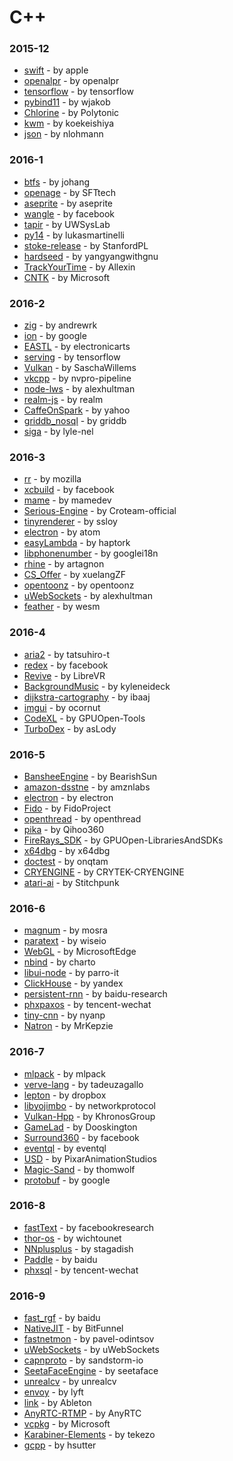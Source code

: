 # C++


### 2015-12
- [swift](https://github.com/apple/swift) - by apple
- [openalpr](https://github.com/openalpr/openalpr) - by openalpr
- [tensorflow](https://github.com/tensorflow/tensorflow) - by tensorflow
- [pybind11](https://github.com/wjakob/pybind11) - by wjakob
- [Chlorine](https://github.com/Polytonic/Chlorine) - by Polytonic
- [kwm](https://github.com/koekeishiya/kwm) - by koekeishiya
- [json](https://github.com/nlohmann/json) - by nlohmann

### 2016-1
- [btfs](https://github.com/johang/btfs) - by johang
- [openage](https://github.com/SFTtech/openage) - by SFTtech
- [aseprite](https://github.com/aseprite/aseprite) - by aseprite
- [wangle](https://github.com/facebook/wangle) - by facebook
- [tapir](https://github.com/UWSysLab/tapir) - by UWSysLab
- [py14](https://github.com/lukasmartinelli/py14) - by lukasmartinelli
- [stoke-release](https://github.com/StanfordPL/stoke-release) - by StanfordPL
- [hardseed](https://github.com/yangyangwithgnu/hardseed) - by yangyangwithgnu
- [TrackYourTime](https://github.com/Allexin/TrackYourTime) - by Allexin
- [CNTK](https://github.com/Microsoft/CNTK) - by Microsoft

### 2016-2
- [zig](https://github.com/andrewrk/zig) - by andrewrk
- [ion](https://github.com/google/ion) - by google
- [EASTL](https://github.com/electronicarts/EASTL) - by electronicarts
- [serving](https://github.com/tensorflow/serving) - by tensorflow
- [Vulkan](https://github.com/SaschaWillems/Vulkan) - by SaschaWillems
- [vkcpp](https://github.com/nvpro-pipeline/vkcpp) - by nvpro-pipeline
- [node-lws](https://github.com/alexhultman/node-lws) - by alexhultman
- [realm-js](https://github.com/realm/realm-js) - by realm
- [CaffeOnSpark](https://github.com/yahoo/CaffeOnSpark) - by yahoo
- [griddb_nosql](https://github.com/griddb/griddb_nosql) - by griddb
- [siga](https://github.com/lyle-nel/siga) - by lyle-nel

### 2016-3
- [rr](https://github.com/mozilla/rr) - by mozilla
- [xcbuild](https://github.com/facebook/xcbuild) - by facebook
- [mame](https://github.com/mamedev/mame) - by mamedev
- [Serious-Engine](https://github.com/Croteam-official/Serious-Engine) - by Croteam-official
- [tinyrenderer](https://github.com/ssloy/tinyrenderer) - by ssloy
- [electron](https://github.com/atom/electron) - by atom
- [easyLambda](https://github.com/haptork/easyLambda) - by haptork
- [libphonenumber](https://github.com/googlei18n/libphonenumber) - by googlei18n
- [rhine](https://github.com/artagnon/rhine) - by artagnon
- [CS_Offer](https://github.com/xuelangZF/CS_Offer) - by xuelangZF
- [opentoonz](https://github.com/opentoonz/opentoonz) - by opentoonz
- [uWebSockets](https://github.com/alexhultman/uWebSockets) - by alexhultman
- [feather](https://github.com/wesm/feather) - by wesm

### 2016-4
- [aria2](https://github.com/tatsuhiro-t/aria2) - by tatsuhiro-t
- [redex](https://github.com/facebook/redex) - by facebook
- [Revive](https://github.com/LibreVR/Revive) - by LibreVR
- [BackgroundMusic](https://github.com/kyleneideck/BackgroundMusic) - by kyleneideck
- [dijkstra-cartography](https://github.com/ibaaj/dijkstra-cartography) - by ibaaj
- [imgui](https://github.com/ocornut/imgui) - by ocornut
- [CodeXL](https://github.com/GPUOpen-Tools/CodeXL) - by GPUOpen-Tools
- [TurboDex](https://github.com/asLody/TurboDex) - by asLody

### 2016-5
- [BansheeEngine](https://github.com/BearishSun/BansheeEngine) - by BearishSun
- [amazon-dsstne](https://github.com/amznlabs/amazon-dsstne) - by amznlabs
- [electron](https://github.com/electron/electron) - by electron
- [Fido](https://github.com/FidoProject/Fido) - by FidoProject
- [openthread](https://github.com/openthread/openthread) - by openthread
- [pika](https://github.com/Qihoo360/pika) - by Qihoo360
- [FireRays_SDK](https://github.com/GPUOpen-LibrariesAndSDKs/FireRays_SDK) - by GPUOpen-LibrariesAndSDKs
- [x64dbg](https://github.com/x64dbg/x64dbg) - by x64dbg
- [doctest](https://github.com/onqtam/doctest) - by onqtam
- [CRYENGINE](https://github.com/CRYTEK-CRYENGINE/CRYENGINE) - by CRYTEK-CRYENGINE
- [atari-ai](https://github.com/Stitchpunk/atari-ai) - by Stitchpunk

### 2016-6
- [magnum](https://github.com/mosra/magnum) - by mosra
- [paratext](https://github.com/wiseio/paratext) - by wiseio
- [WebGL](https://github.com/MicrosoftEdge/WebGL) - by MicrosoftEdge
- [nbind](https://github.com/charto/nbind) - by charto
- [libui-node](https://github.com/parro-it/libui-node) - by parro-it
- [ClickHouse](https://github.com/yandex/ClickHouse) - by yandex
- [persistent-rnn](https://github.com/baidu-research/persistent-rnn) - by baidu-research
- [phxpaxos](https://github.com/tencent-wechat/phxpaxos) - by tencent-wechat
- [tiny-cnn](https://github.com/nyanp/tiny-cnn) - by nyanp
- [Natron](https://github.com/MrKepzie/Natron) - by MrKepzie

### 2016-7
- [mlpack](https://github.com/mlpack/mlpack) - by mlpack
- [verve-lang](https://github.com/tadeuzagallo/verve-lang) - by tadeuzagallo
- [lepton](https://github.com/dropbox/lepton) - by dropbox
- [libyojimbo](https://github.com/networkprotocol/libyojimbo) - by networkprotocol
- [Vulkan-Hpp](https://github.com/KhronosGroup/Vulkan-Hpp) - by KhronosGroup
- [GameLad](https://github.com/Dooskington/GameLad) - by Dooskington
- [Surround360](https://github.com/facebook/Surround360) - by facebook
- [eventql](https://github.com/eventql/eventql) - by eventql
- [USD](https://github.com/PixarAnimationStudios/USD) - by PixarAnimationStudios
- [Magic-Sand](https://github.com/thomwolf/Magic-Sand) - by thomwolf
- [protobuf](https://github.com/google/protobuf) - by google

### 2016-8
- [fastText](https://github.com/facebookresearch/fastText) - by facebookresearch
- [thor-os](https://github.com/wichtounet/thor-os) - by wichtounet
- [NNplusplus](https://github.com/stagadish/NNplusplus) - by stagadish
- [Paddle](https://github.com/baidu/Paddle) - by baidu
- [phxsql](https://github.com/tencent-wechat/phxsql) - by tencent-wechat

### 2016-9
- [fast_rgf](https://github.com/baidu/fast_rgf) - by baidu
- [NativeJIT](https://github.com/BitFunnel/NativeJIT) - by BitFunnel
- [fastnetmon](https://github.com/pavel-odintsov/fastnetmon) - by pavel-odintsov
- [uWebSockets](https://github.com/uWebSockets/uWebSockets) - by uWebSockets
- [capnproto](https://github.com/sandstorm-io/capnproto) - by sandstorm-io
- [SeetaFaceEngine](https://github.com/seetaface/SeetaFaceEngine) - by seetaface
- [unrealcv](https://github.com/unrealcv/unrealcv) - by unrealcv
- [envoy](https://github.com/lyft/envoy) - by lyft
- [link](https://github.com/Ableton/link) - by Ableton
- [AnyRTC-RTMP](https://github.com/AnyRTC/AnyRTC-RTMP) - by AnyRTC
- [vcpkg](https://github.com/Microsoft/vcpkg) - by Microsoft
- [Karabiner-Elements](https://github.com/tekezo/Karabiner-Elements) - by tekezo
- [gcpp](https://github.com/hsutter/gcpp) - by hsutter
